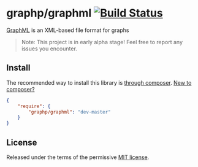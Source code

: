 # graphp/graphml [![Build Status](https://travis-ci.org/graphp/graphml.svg?branch=master)](https://travis-ci.org/graphp/graphml)

[GraphML](http://graphml.graphdrawing.org/) is an XML-based file format for graphs

> Note: This project is in early alpha stage! Feel free to report any issues you encounter.

## Install

The recommended way to install this library is [through composer](http://getcomposer.org). [New to composer?](http://getcomposer.org/doc/00-intro.md)

```JSON
{
    "require": {
        "graphp/graphml": "dev-master"
    }
}
```

## License

Released under the terms of the permissive [MIT license](http://opensource.org/licenses/MIT).
